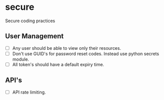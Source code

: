 # secure
Secure coding practices

## User Management
- [ ] Any user should be able to view only their resources. 
- [ ] Don't use GUID's for password reset codes. Instead use python secrets module.
- [ ] All token's should have a default expiry time.

## API's
- [ ] API rate limiting.
